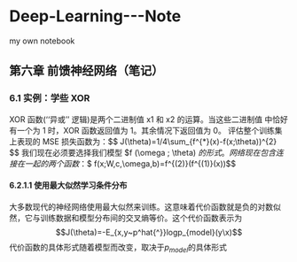 # Deep-Learning---Note
my own notebook

## 第六章 前馈神经网络（笔记）
### 6.1 实例：学些 XOR
XOR 函数(‘‘异或’’ 逻辑)是两个二进制值 x1 和 x2 的运算。当这些二进制值 中恰好有一个为 1 时，XOR 函数返回值为 1。其余情况下返回值为 0。
评估整个训练集上表现的 MSE 损失函数为：$$ J(\theta)=1/4\sum_{f^{*}(x)-f(x;\theta))^{2} $$
我们现在必须要选择我们模型 $f (\omega ; \theta) $的形式。
网络现在包含连接在一起的两个函数：$$ f(x;W,c,\omega,b)=f^{(2)}(f^{(1)}(x))$$

#### 6.2.1.1 使用最大似然学习条件分布
大多数现代的神经网络使用最大似然来训练。这意味着代价函数就是负的对数似然，它与训练数据和模型分布间的交叉熵等价。这个代价函数表示为$$J(\theta)=-E_{x,y~p^hat{^}}logp_{model}(y\x)$$
代价函数的具体形式随着模型而改变，取决于$p_{model}$的具体形式
